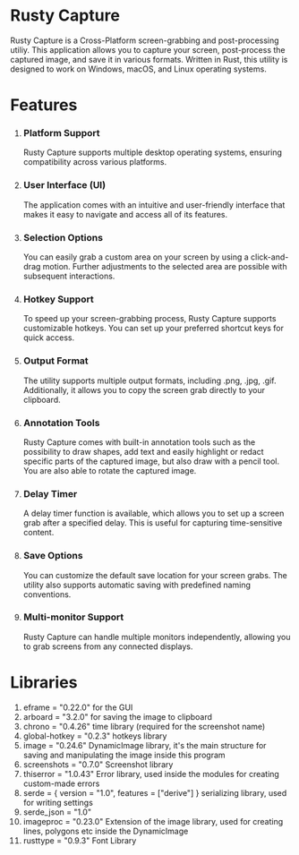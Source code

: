 # Rusty Capture
Rusty Capture is a Cross-Platform screen-grabbing and post-processing utiliy. This application allows you to capture your screen, post-process the captured image, and save it in various formats. Written in Rust, this utility is designed to work on Windows, macOS, and Linux operating systems.

# Features
 1. ### Platform Support
    Rusty Capture supports multiple desktop operating systems, ensuring compatibility across various platforms.

 2. ### User Interface (UI)
    The application comes with an intuitive and user-friendly interface that makes it easy to navigate and access all of its features.

 3. ### Selection Options
    You can easily grab a custom area on your screen by using a click-and-drag motion. Further adjustments to the selected area are possible with subsequent interactions.

 4. ### Hotkey Support
    To speed up your screen-grabbing process, Rusty Capture supports customizable hotkeys. You can set up your preferred shortcut keys for quick access.

 5. ### Output Format
    The utility supports multiple output formats, including .png, .jpg, .gif. Additionally, it allows you to copy the screen grab directly to your clipboard.

 6. ### Annotation Tools
    Rusty Capture comes with built-in annotation tools such as the possibility to draw shapes, add text and easily highlight or redact specific parts of the captured image, but also draw with a pencil tool. You are also able to rotate the captured image.

 7. ### Delay Timer
    A delay timer function is available, which allows you to set up a screen grab after a specified delay. This is useful for capturing time-sensitive content.

 8. ### Save Options
    You can customize the default save location for your screen grabs. The utility also supports automatic saving with predefined naming conventions.

 9. ### Multi-monitor Support
    Rusty Capture can handle multiple monitors independently, allowing you to grab screens from any connected displays.

# Libraries

1.  eframe = "0.22.0" for the GUI
2.  arboard = "3.2.0" for saving the image to clipboard
3. chrono = "0.4.26" time library (required for the screenshot name)
4. global-hotkey = "0.2.3" hotkeys library 
5. image = "0.24.6" DynamicImage library, it's the main structure for saving and manipulating the image inside this program
6. screenshots = "0.7.0" Screenshot library
7. thiserror = "1.0.43" Error library, used inside the modules for creating custom-made errors
8. serde = { version = "1.0", features = ["derive"] } serializing library, used for writing settings
9. serde_json = "1.0"
10. imageproc = "0.23.0" Extension of the image library, used for creating lines, polygons etc inside the DynamicImage
11. rusttype = "0.9.3" Font Library

